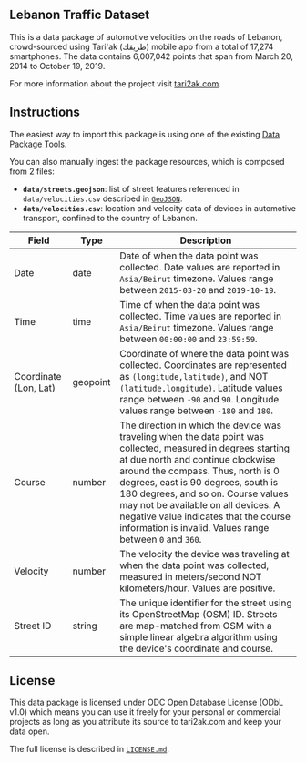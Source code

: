 ## Lebanon Traffic Dataset

This is a data package of automotive velocities on the roads of Lebanon, crowd-sourced using Tari'ak (طريقك) mobile app from a total of 17,274 smartphones. The data contains 6,007,042 points that span from March 20, 2014 to October 19, 2019.

For more information about the project visit [tari2ak.com](http://tari2ak.com).

## Instructions

The easiest way to import this package is using one of the existing [Data Package Tools](http://frictionlessdata.io/tooling/data-package-tools).

You can also manually ingest the package resources, which is composed from 2 files:

- **`data/streets.geojson`**: list of street features referenced in `data/velocities.csv` described in [`GeoJSON`](https://geojson.org/).
- **`data/velocities.csv`**: location and velocity data of devices in automotive transport, confined to the country of Lebanon.

| Field                 | Type     | Description                                                                                                                                                                                                                                                                                                                                                                                                       |
|-----------------------|----------|-------------------------------------------------------------------------------------------------------------------------------------------------------------------------------------------------------------------------------------------------------------------------------------------------------------------------------------------------------------------------------------------------------------------|
| Date                  | date     | Date of when the data point was collected. Date values are reported in `Asia/Beirut` timezone. Values range between `2015-03-20` and `2019-10-19`.                                                                                                                                                                                                                                                               |
| Time                  | time     | Time of when the data point was collected. Time values are reported in `Asia/Beirut` timezone. Values range between `00:00:00` and `23:59:59`.                                                                                                                                                                                                                                                                   |
| Coordinate (Lon, Lat) | geopoint | Coordinate of where the data point was collected. Coordinates are represented as `(longitude,latitude)`, and NOT `(latitude,longitude)`. Latitude values range between `-90` and `90`. Longitude values range between `-180` and `180`.                                                                                                                                                                          |
| Course                | number   | The direction in which the device was traveling when the data point was collected, measured in degrees starting at due north and continue clockwise around the compass. Thus, north is 0 degrees, east is 90 degrees, south is 180 degrees, and so on. Course values may not be available on all devices. A negative value indicates that the course information is invalid. Values range between `0` and `360`. |
| Velocity              | number   | The velocity the device was traveling at when the data point was collected, measured in meters/second NOT kilometers/hour. Values are positive.                                                                                                                                                                                                                                                                  |
| Street ID             | string   | The unique identifier for the street using its OpenStreetMap (OSM) ID. Streets are map-matched from OSM with a simple linear algebra algorithm using the device's coordinate and course.                                                                                                                                                                                                                          |

## License

This data package is licensed under ODC Open Database License (ODbL v1.0) which means you can use it freely for your personal or commercial projects as long as you attribute its source to tari2ak.com and keep your data open.

The full license is described in [`LICENSE.md`](LICENSE.md).